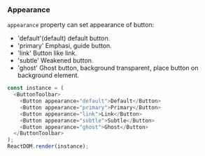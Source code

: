 ### Appearance

`appearance` property can set appearance of button:

- 'default'(default) default button.
- 'primary' Emphasi, guide button.
- 'link' Button like link.
- 'subtle' Weakened button.
- 'ghost' Ghost button, background transparent, place button on background element.

<!--start-code-->

```js
const instance = (
  <ButtonToolbar>
    <Button appearance="default">Default</Button>
    <Button appearance="primary">Primary</Button>
    <Button appearance="link">Link</Button>
    <Button appearance="subtle">Subtle</Button>
    <Button appearance="ghost">Ghost</Button>
  </ButtonToolbar>
);
ReactDOM.render(instance);
```

<!--end-code-->
